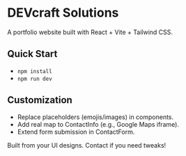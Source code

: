 # DEVcraft Solutions

A portfolio website built with React + Vite + Tailwind CSS.

## Quick Start
- `npm install`
- `npm run dev`

## Customization
- Replace placeholders (emojis/images) in components.
- Add real map to ContactInfo (e.g., Google Maps iframe).
- Extend form submission in ContactForm.

Built from your UI designs. Contact if you need tweaks!